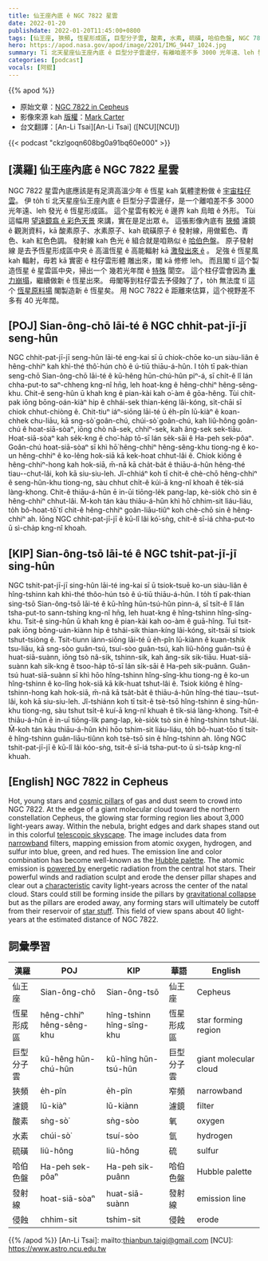 ```yaml
---
title: 仙王座內底 ê NGC 7822 星雲
date: 2022-01-20
publishdate: 2022-01-20T11:45:00+0800
tags: [仙王座, 狹頻, 恆星形成區, 巨型分子雲, 酸素, 水素, 硫磺, 哈伯色盤, NGC 7822, 發射線]
hero: https://apod.nasa.gov/apod/image/2201/IMG_9447_1024.jpg
summary: Tī 北天星座仙王座內底 ê 巨型分子雲邊仔，有離咱差不多 3000 光年遠、leh 發光 ê 恆星形成區 NGC 7822。
categories: [podcast]
vocals: [阿錕]
---
```


{{% apod %}}

- 原始文章：[NGC 7822 in Cepheus](https://apod.nasa.gov/apod/ap220120.html)
- 影像來源 kah [版權][copyright]：[Mark Carter](https://www.instagram.com/midwest_astro/)
- 台文翻譯：[An-Li Tsai][An-Li Tsai] ([NCU][NCU])

{{< podcast "ckzlgoqn608bg0a91bq60e000" >}}

## [漢羅] 仙王座內底 ê NGC 7822 星雲
NGC 7822 星雲內底應該是有足濟高溫少年 ê 恆星 kah 氣體塗粉做 ê [宇宙柱仔雲][cosmic pillars]。
伊 to̍h tī 北天星座仙王座內底 ê 巨型分子雲邊仔，是一个離咱差不多 3000 光年遠、leh 發光 ê 恆星形成區。
這个星雲有較光 ê 邊界 kah 烏暗 ê 外形。
Tùi 這幅用 [望遠鏡翕 ê 彩色天景][telescopic skyscape] 來講，實在是足出眾 ê。
這張影像內底有 [狹頻][narrowband] 濾鏡 ê 觀測資料，kā 酸素原子、水素原子、kah 硫磺原子 ê 發射線，用做藍色、青色、kah 紅色色調。
發射線 kah 色光 ê 組合就是咱熟似 ê [哈伯色盤][Hubble palette]。
原子發射線 是去予恆星形成區中央 ê 高溫恆星 ê 高能輻射 kā [激發出來 ê][powered by] 。
足強 ê 恆星風 kah 輻射，毋若 kā 實密 ê 柱仔雲形體 雕出來，閣 kā 修修 leh。
而且閣 tī 這个製造恆星 ê 星雲區中央，掃出一个 幾若光年闊 ê [特殊][characteristic] 閬空。
這个柱仔雲會因為 [重力崩塌][gravitational collapse]，繼續做新 ê 恆星出來。
毋閣等到柱仔雲去予侵蝕了了，to̍h 無法度 tī 這个 [恆星原料場][star stuff] 閣製造新 ê 恆星矣。
用 NGC 7822 ê 距離來估算，這个視野差不多有 40 光年闊。

## [POJ] Sian-ông-chō lāi-té ê NGC chhit-pat-jī-jī seng-hûn
NGC chhit-pat-jī-jī seng-hûn lāi-té eng-kai sī ū chiok-chōe ko-un siàu-liân ê hêng-chhiⁿ kah khì-thé thô͘-hún chò ê ú-tiū thiāu-á-hûn.
I to̍h tī pak-thian seng-chō Sian-ông-chō lāi-té ê kū-hêng hūn-chú-hûn piⁿ-á, sī chi̍t-ê lî lán chha-put-to saⁿ-chheng kng-nî hn̄g, leh hoat-kng ê hêng-chhiⁿ hêng-sêng-khu.
Chit-ê seng-hûn ū khah kng ê pian-kài kah o͘-àm ê gōa-hêng.
Tùi chit-pak iōng bōng-oán-kiàⁿ hip ê chhái-sek thian-kéng lâi-kóng, si̍t-chāi sī chiok chhut-chiòng ê.
Chit-tiuⁿ iáⁿ-siōng lāi-té ū e̍h-pîn lū-kiàⁿ ê koan-chhek chu-liāu, kā sng-sò͘ goân-chú, chúi-sò͘ goân-chú, kah liû-hông goân-chú ê hoat-siā-sòaⁿ, iōng chò nâ-sek, chhiⁿ-sek, kah âng-sek sek-tiāu.
Hoat-siā-sòaⁿ kah se̍k-kng ê cho͘-ha̍p tō-sī lán se̍k-sāi ê Ha-peh sek-pôaⁿ.
Goân-chú hoat-siā-sòaⁿ sī khì hō͘ hêng-chhiⁿ hêng-sêng-khu tiong-ng ê ko-un hêng-chhiⁿ ê ko-lêng hok-siā kā kek-hoat chhut-lâi ê.
Chiok kiông ê hêng-chhiⁿ-hong kah hok-siā, m̄-nā kā cha̍t-ba̍t ê thiāu-á-hûn hêng-thé tiau--chut-lâi, koh kā siu-siu-leh.
Jî-chhiáⁿ koh tī chit-ê chè-chō hêng-chhiⁿ ê seng-hûn-khu tiong-ng, sàu chhut chi̍t-ê kúi-ā kng-nî khoah ê te̍k-siá làng-khong.
Chit-ê thiāu-á-hûn ē in-ūi tiōng-le̍k pang-lap, kè-sio̍k chò sin ê hêng-chhiⁿ chhut-lâi.
M̄-koh tán kàu thiāu-á-hûn khì hō͘ chhim-sit liáu-liáu, to̍h bô-hoat-tō͘ tī chit-ê hêng-chhiⁿ goân-liāu-tiûⁿ koh chè-chō sin ê hêng-chhiⁿ ah.
Iōng NGC chhit-pat-jī-jī ê kū-lî lâi kó͘-sǹg, chit-ê sī-iá chha-put-to ū sì-cha̍p kng-nî khoah.

## [KIP] Sian-ông-tsō lāi-té ê NGC tshit-pat-jī-jī sing-hûn
NGC tshit-pat-jī-jī sing-hûn lāi-té ing-kai sī ū tsiok-tsuē ko-un siàu-liân ê hîng-tshinn kah khì-thé thôo-hún tsò ê ú-tiū thiāu-á-hûn.
I to̍h tī pak-thian sing-tsō Sian-ông-tsō lāi-té ê kū-hîng hūn-tsú-hûn pinn-á, sī tsi̍t-ê lî lán tsha-put-to sann-tshing kng-nî hn̄g, leh huat-kng ê hîng-tshinn hîng-sîng-khu.
Tsit-ê sing-hûn ū khah kng ê pian-kài kah oo-àm ê guā-hîng.
Tuì tsit-pak iōng bōng-uán-kiànn hip ê tshái-sik thian-kíng lâi-kóng, si̍t-tsāi sī tsiok tshut-tsiòng ê.
Tsit-tiunn iánn-siōng lāi-té ū e̍h-pîn lū-kiànn ê kuan-tshik tsu-liāu, kā sng-sòo guân-tsú, tsuí-sòo guân-tsú, kah liû-hông guân-tsú ê huat-siā-suànn, iōng tsò nâ-sik, tshinn-sik, kah âng-sik sik-tiāu.
Huat-siā-suànn kah si̍k-kng ê tsoo-ha̍p tō-sī lán si̍k-sāi ê Ha-peh sik-puânn.
Guân-tsú huat-siā-suànn sī khì hōo hîng-tshinn hîng-sîng-khu tiong-ng ê ko-un hîng-tshinn ê ko-lîng hok-siā kā kik-huat tshut-lâi ê.
Tsiok kiông ê hîng-tshinn-hong kah hok-siā, m̄-nā kā tsa̍t-ba̍t ê thiāu-á-hûn hîng-thé tiau--tsut-lâi, koh kā siu-siu-leh.
Jî-tshiánn koh tī tsit-ê tsè-tsō hîng-tshinn ê sing-hûn-khu tiong-ng, sàu tshut tsi̍t-ê kuí-ā kng-nî khuah ê ti̍k-siá làng-khong.
Tsit-ê thiāu-á-hûn ē in-uī tiōng-li̍k pang-lap, kè-sio̍k tsò sin ê hîng-tshinn tshut-lâi.
M̄-koh tán kàu thiāu-á-hûn khì hōo tshim-sit liáu-liáu, to̍h bô-huat-tōo tī tsit-ê hîng-tshinn guân-liāu-tiûnn koh tsè-tsō sin ê hîng-tshinn ah.
Iōng NGC tshit-pat-jī-jī ê kū-lî lâi kóo-sǹg, tsit-ê sī-iá tsha-put-to ū sì-tsa̍p kng-nî khuah.

## [English] NGC 7822 in Cepheus
Hot, young stars and [cosmic pillars][cosmic pillars] of gas and dust seem to crowd into NGC 7822.
At the edge of a giant molecular cloud toward the northern constellation Cepheus, the glowing star forming region lies about 3,000 light-years away.
Within the nebula, bright edges and dark shapes stand out in this colorful [telescopic skyscape][telescopic skyscape].
The image includes data from [narrowband][narrowband] filters, mapping emission from atomic oxygen, hydrogen, and sulfur into blue, green, and red hues.
The emission line and color combination has become well-known as the [Hubble palette][Hubble palette].
The atomic emission is [powered by][powered by] energetic radiation from the central hot stars.
Their powerful winds and radiation sculpt and erode the denser pillar shapes and clear out a [characteristic][characteristic] cavity light-years across the center of the natal cloud.
Stars could still be forming inside the pillars by [gravitational collapse][gravitational collapse] but as the pillars are eroded away, any forming stars will ultimately be cutoff from their reservoir of [star stuff][star stuff].
This field of view spans about 40 light-years at the estimated distance of NGC 7822.


## 詞彙學習

|漢羅|POJ|KIP|華語|English|
|-|-|-|-|-|
|仙王座|Sian-ông-chō|Sian-ông-tsō|仙王座|Cepheus|
|恆星形成區|hêng-chhiⁿ hêng-sêng-khu|hîng-tshinn hîng-sîng-khu|恆星形成區|star forming region|
|巨型分子雲|kū-hêng hūn-chú-hûn|kū-hîng hūn-tsú-hûn|巨型分子雲|giant molecular cloud|
|狹頻|e̍h-pîn|e̍h-pîn|窄頻|narrowband|
|濾鏡|lū-kiàⁿ|lū-kiànn|濾鏡|filter|
|酸素|sǹg-sò͘|sǹg-sòo|氧|oxygen|
|水素|chúi-sò͘|tsuí-sòo|氫|hydrogen|
|硫磺|liû-hông|liû-hông|硫|sulfur|
|哈伯色盤|Ha-peh sek-pôaⁿ|Ha-peh sik-puânn|哈伯色盤|Hubble palette|
|發射線|hoat-siā-sòaⁿ|huat-siā-suànn|發射線|emission line|
|侵蝕|chhim-sit|tshim-sit|侵蝕|erode|

{{% /apod %}}
[An-Li Tsai]: mailto:thianbun.taigi@gmail.com
[NCU]: https://www.astro.ncu.edu.tw

[copyright]: https://apod.nasa.gov/apod/fap/lib/about_apod.html#srapply

[cosmic pillars]:http://www.eso.org/public/news/eso1518/
[telescopic skyscape]:https://www.instagram.com/p/CY4FNczLdOy/
[narrowband]:https://apod.nasa.gov/apod/ap060324.html
[Hubble palette]:https://hubblesite.org/contents/articles/the-meaning-of-light-and-color
[powered by]:https://apod.nasa.gov/apod/ap051223.html
[characteristic]:https://apod.nasa.gov/apod/ap150225.html
[gravitational collapse]:http://hyperphysics.phy-astr.gsu.edu/hbase/astro/gravc.html#c1
[star stuff]:https://hubblesite.org/contents/news-releases/2015/news-2015-01.html
